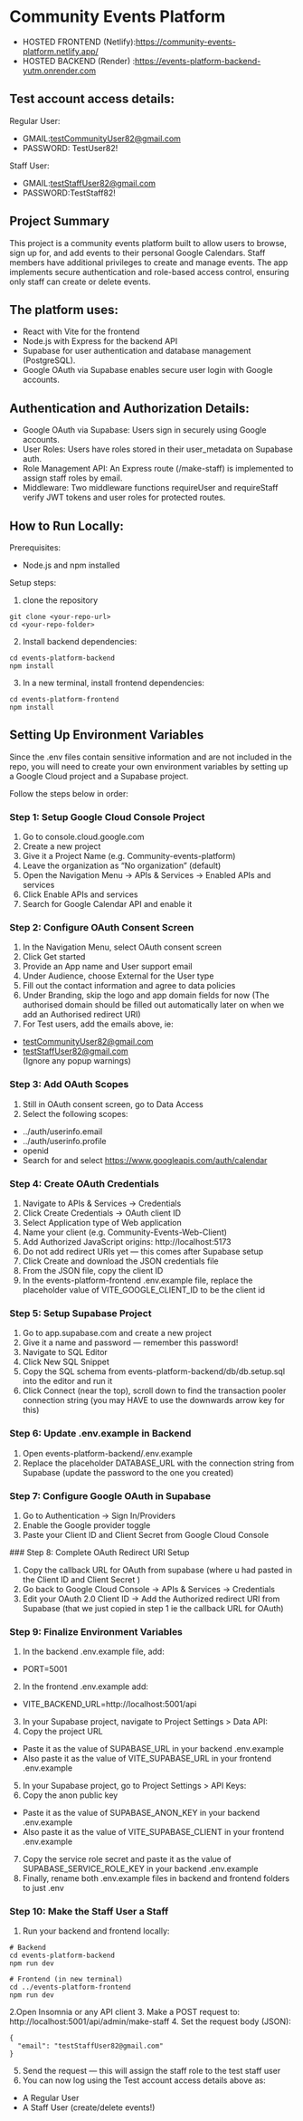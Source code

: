 # Community Events Platform
- HOSTED FRONTEND (Netlify):https://community-events-platform.netlify.app/
- HOSTED BACKEND  (Render) :https://events-platform-backend-yutm.onrender.com

## Test account access details:
Regular User:
- GMAIL:testCommunityUser82@gmail.com
- PASSWORD: TestUser82!
  
Staff User:
- GMAIL:testStaffUser82@gmail.com
- PASSWORD:TestStaff82!

## Project Summary
This project is a community events platform built to allow users to browse, sign up for, and add events to their personal Google Calendars.
Staff members have additional privileges to create and manage events.
The app implements secure authentication and role-based access control, ensuring only staff can create or delete events.

## The platform uses:
- React with Vite for the frontend
- Node.js with Express for the backend API
- Supabase for user authentication and database management (PostgreSQL).
- Google OAuth via Supabase enables secure user login with Google accounts. 

## Authentication and Authorization Details:
- Google OAuth via Supabase: Users sign in securely using Google accounts.
- User Roles: Users have roles stored in their user_metadata on Supabase auth.
- Role Management API: An Express route (/make-staff) is implemented to assign staff roles by email.
- Middleware: Two middleware functions requireUser and requireStaff verify JWT tokens and user roles for protected routes.

## How to Run Locally:
Prerequisites:
- Node.js and npm installed

Setup steps:
1) clone the repository
```
git clone <your-repo-url>
cd <your-repo-folder>
```

2) Install backend dependencies:
```
cd events-platform-backend
npm install
```

3) In a new terminal, install frontend dependencies:
```
cd events-platform-frontend
npm install
```   

## Setting Up Environment Variables
Since the .env files contain sensitive information and are not included in the repo, you will need to create your own environment variables by setting up a Google Cloud project and a Supabase project.

Follow the steps below in order:

### Step 1: Setup Google Cloud Console Project
1. Go to console.cloud.google.com
2. Create a new project 
3. Give it a Project Name (e.g. Community-events-platform)
3. Leave the organization as “No organization” (default)
4. Open the Navigation Menu → APIs & Services → Enabled APIs and services
5. Click Enable APIs and services
6. Search for Google Calendar API and enable it
  

  
### Step 2: Configure OAuth Consent Screen
1. In the Navigation Menu, select OAuth consent screen
2. Click Get started
3. Provide an App name and User support email
4. Under Audience, choose External for the User type 
5. Fill out the contact information and agree to data policies
6. Under Branding, skip the logo and app domain fields for now (The authorised domain should be filled out automatically later on when we add an Authorised redirect URI)
7. For Test users, add the emails above, ie:  
  - testCommunityUser82@gmail.com
  - testStaffUser82@gmail.com  
  (Ignore any popup warnings)

### Step 3: Add OAuth Scopes
1. Still in OAuth consent screen, go to Data Access
2. Select the following scopes:
  - ../auth/userinfo.email
  - ../auth/userinfo.profile
  - openid
  - Search for and select https://www.googleapis.com/auth/calendar

### Step 4: Create OAuth Credentials
1. Navigate to APIs & Services → Credentials
2. Click Create Credentials → OAuth client ID
3. Select Application type of Web application
4. Name your client (e.g. Community-Events-Web-Client)
5. Add Authorized JavaScript origins:
  http://localhost:5173
6. Do not add redirect URIs yet — this comes after Supabase setup
7. Click Create and download the JSON credentials file
8. From the JSON file, copy the client ID
9. In the events-platform-frontend .env.example file, replace the placeholder value of VITE_GOOGLE_CLIENT_ID to be the client id

### Step 5: Setup Supabase Project
1. Go to app.supabase.com and create a new project
2. Give it a name and password — remember this password!
3. Navigate to SQL Editor
4. Click New SQL Snippet
5. Copy the SQL schema from events-platform-backend/db/db.setup.sql into the editor and run it
6. Click Connect (near the top), scroll down to find the transaction pooler connection string (you may HAVE to use the downwards arrow key for this)

### Step 6: Update .env.example in Backend
1. Open events-platform-backend/.env.example
2. Replace the placeholder DATABASE_URL with the connection string from Supabase (update the password to the one you created)

### Step 7: Configure Google OAuth in Supabase
1. Go to Authentication → Sign In/Providers
2. Enable the Google provider toggle
3. Paste your Client ID and Client Secret from Google Cloud Console

### Step 8: Complete OAuth Redirect URI Setup
1. Copy the callback URL for OAuth from supabase (where u had pasted in the Client ID and Client Secret )
2. Go back to Google Cloud Console → APIs & Services → Credentials
3. Edit your OAuth 2.0 Client ID → Add the Authorized redirect URI from Supabase (that we just copied in step 1 ie the callback URL for OAuth)

### Step 9: Finalize Environment Variables
1. In the backend .env.example file, add:
- PORT=5001
2. In the frontend .env.example add:
- VITE_BACKEND_URL=http://localhost:5001/api
3. In your Supabase project, navigate to Project Settings > Data API:
4. Copy the project URL
- Paste it as the value of SUPABASE_URL in your backend .env.example
- Also paste it as the value of VITE_SUPABASE_URL in your frontend .env.example 
5. In your Supabase project, go to Project Settings > API Keys:
6. Copy the anon public key
- Paste it as the value of SUPABASE_ANON_KEY in your backend .env.example
- Also paste it as the value of VITE_SUPABASE_CLIENT in your frontend .env.example 
7. Copy the service role secret and paste it as the value of SUPABASE_SERVICE_ROLE_KEY in your backend .env.example
8. Finally, rename both .env.example files in backend and frontend folders to just .env

### Step 10: Make the Staff User a Staff
1. Run your backend and frontend locally:
```
# Backend
cd events-platform-backend
npm run dev 

# Frontend (in new terminal)
cd ../events-platform-frontend
npm run dev
```
2.Open Insomnia or any API client
3. Make a POST request to: http://localhost:5001/api/admin/make-staff
4. Set the request body (JSON):
```
{
  "email": "testStaffUser82@gmail.com"
}
```
5. Send the request — this will assign the staff role to the test staff user
6. You can now log using the Test account access details above as:
- A Regular User
- A Staff User (create/delete events!)
